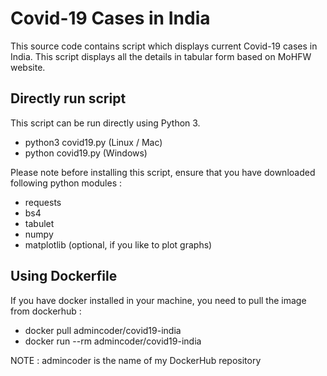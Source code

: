 # Covid-19 Cases in India
 
This source code contains script which displays current Covid-19 cases in India. This script displays all the details in tabular form based on MoHFW website.

## Directly run script
This script can be run directly using Python 3.
- python3 covid19.py (Linux / Mac)
- python covid19.py (Windows)

Please note before installing this script, ensure that you have downloaded following python modules :

- requests
- bs4
- tabulet
- numpy
- matplotlib (optional, if you like to plot graphs)

## Using Dockerfile
If you have docker installed in your machine, you need to pull the image from dockerhub :
- docker pull admincoder/covid19-india
- docker run --rm admincoder/covid19-india

NOTE : admincoder is the name of my DockerHub repository
